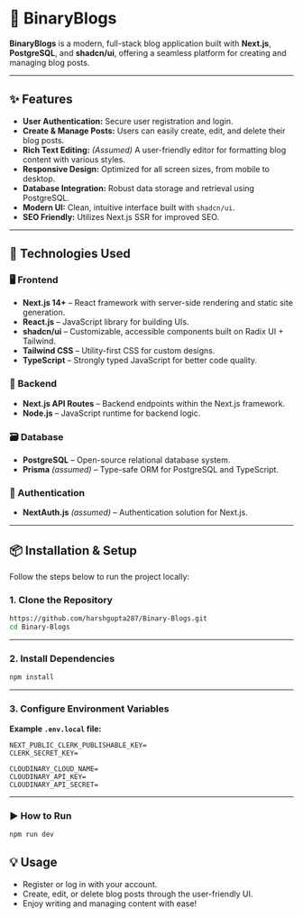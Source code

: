 # 📝 BinaryBlogs

**BinaryBlogs** is a modern, full-stack blog application built with **Next.js**, **PostgreSQL**, and **shadcn/ui**, offering a seamless platform for creating and managing blog posts.

---

## ✨ Features

- **User Authentication:** Secure user registration and login.
- **Create & Manage Posts:** Users can easily create, edit, and delete their blog posts.
- **Rich Text Editing:** *(Assumed)* A user-friendly editor for formatting blog content with various styles.
- **Responsive Design:** Optimized for all screen sizes, from mobile to desktop.
- **Database Integration:** Robust data storage and retrieval using PostgreSQL.
- **Modern UI:** Clean, intuitive interface built with `shadcn/ui`.
- **SEO Friendly:** Utilizes Next.js SSR for improved SEO.

---

## 🚀 Technologies Used

### 🖥️ Frontend

- **Next.js 14+** – React framework with server-side rendering and static site generation.
- **React.js** – JavaScript library for building UIs.
- **shadcn/ui** – Customizable, accessible components built on Radix UI + Tailwind.
- **Tailwind CSS** – Utility-first CSS for custom designs.
- **TypeScript** – Strongly typed JavaScript for better code quality.

### 🧠 Backend

- **Next.js API Routes** – Backend endpoints within the Next.js framework.
- **Node.js** – JavaScript runtime for backend logic.

### 🗃️ Database

- **PostgreSQL** – Open-source relational database system.
- **Prisma** *(assumed)* – Type-safe ORM for PostgreSQL and TypeScript.

### 🔐 Authentication

- **NextAuth.js** *(assumed)* – Authentication solution for Next.js.

---

## 📦 Installation & Setup

Follow the steps below to run the project locally:

### 1. Clone the Repository

```bash
https://github.com/harshgupta287/Binary-Blogs.git
cd Binary-Blogs
```

---

### 2. Install Dependencies
```bash
npm install
```

---

### 3. Configure Environment Variables
**Example `.env.local` file:**
```
NEXT_PUBLIC_CLERK_PUBLISHABLE_KEY=
CLERK_SECRET_KEY=

CLOUDINARY_CLOUD_NAME=
CLOUDINARY_API_KEY=
CLOUDINARY_API_SECRET=
```

---

### ▶️ How to Run
```bash
npm run dev
```

## 💡 Usage
- Register or log in with your account.
- Create, edit, or delete blog posts through the user-friendly UI.
- Enjoy writing and managing content with ease!
